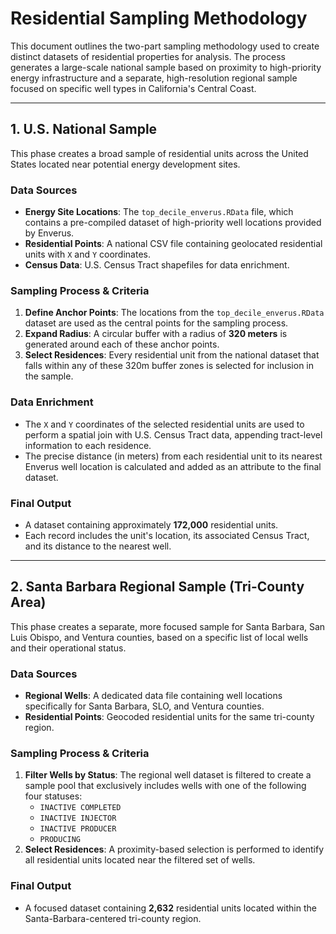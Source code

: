 # Residential Sampling Methodology

This document outlines the two-part sampling methodology used to create distinct datasets of residential properties for analysis. The process generates a large-scale national sample based on proximity to high-priority energy infrastructure and a separate, high-resolution regional sample focused on specific well types in California's Central Coast.

---

## 1. U.S. National Sample

This phase creates a broad sample of residential units across the United States located near potential energy development sites.

### Data Sources
* **Energy Site Locations**: The `top_decile_enverus.RData` file, which contains a pre-compiled dataset of high-priority well locations provided by Enverus.
* **Residential Points**: A national CSV file containing geolocated residential units with `X` and `Y` coordinates.
* **Census Data**: U.S. Census Tract shapefiles for data enrichment.

### Sampling Process & Criteria
1.  **Define Anchor Points**: The locations from the `top_decile_enverus.RData` dataset are used as the central points for the sampling process.
2.  **Expand Radius**: A circular buffer with a radius of **320 meters** is generated around each of these anchor points.
3.  **Select Residences**: Every residential unit from the national dataset that falls within any of these 320m buffer zones is selected for inclusion in the sample.

### Data Enrichment
* The `X` and `Y` coordinates of the selected residential units are used to perform a spatial join with U.S. Census Tract data, appending tract-level information to each residence.
* The precise distance (in meters) from each residential unit to its nearest Enverus well location is calculated and added as an attribute to the final dataset.

### Final Output
* A dataset containing approximately **172,000** residential units.
* Each record includes the unit's location, its associated Census Tract, and its distance to the nearest well.

---

## 2. Santa Barbara Regional Sample (Tri-County Area)

This phase creates a separate, more focused sample for Santa Barbara, San Luis Obispo, and Ventura counties, based on a specific list of local wells and their operational status.

### Data Sources
* **Regional Wells**: A dedicated data file containing well locations specifically for Santa Barbara, SLO, and Ventura counties.
* **Residential Points**: Geocoded residential units for the same tri-county region.

### Sampling Process & Criteria
1.  **Filter Wells by Status**: The regional well dataset is filtered to create a sample pool that exclusively includes wells with one of the following four statuses:
    * `INACTIVE COMPLETED`
    * `INACTIVE INJECTOR`
    * `INACTIVE PRODUCER`
    * `PRODUCING`
2.  **Select Residences**: A proximity-based selection is performed to identify all residential units located near the filtered set of wells.

### Final Output
* A focused dataset containing **2,632** residential units located within the Santa-Barbara-centered tri-county region.